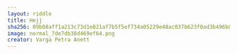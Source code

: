 ```yaml
---
layout: riddle
title: Hejj
sha256: 09b08aff1a213c73d1e821af7b5f5ef734a05229e48ac037b623f0ad3b496b8a
image: normal_7de7db38d469ef64.png
creator: Varga Petra Anett
---
```

